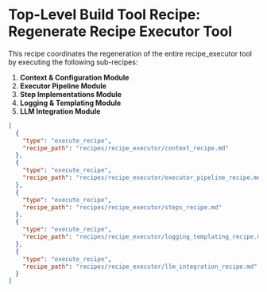 # Top-Level Build Tool Recipe: Regenerate Recipe Executor Tool

This recipe coordinates the regeneration of the entire recipe_executor tool by executing the following sub-recipes:

1. **Context & Configuration Module**
2. **Executor Pipeline Module**
3. **Step Implementations Module**
4. **Logging & Templating Module**
5. **LLM Integration Module**

```json
[
  {
    "type": "execute_recipe",
    "recipe_path": "recipes/recipe_executor/context_recipe.md"
  },
  {
    "type": "execute_recipe",
    "recipe_path": "recipes/recipe_executor/executor_pipeline_recipe.md"
  },
  {
    "type": "execute_recipe",
    "recipe_path": "recipes/recipe_executor/steps_recipe.md"
  },
  {
    "type": "execute_recipe",
    "recipe_path": "recipes/recipe_executor/logging_templating_recipe.md"
  },
  {
    "type": "execute_recipe",
    "recipe_path": "recipes/recipe_executor/llm_integration_recipe.md"
  }
]
```
